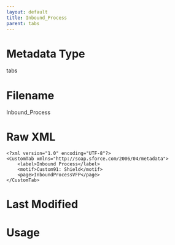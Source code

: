 ```yaml
---
layout: default
title: Inbound_Process
parent: tabs
---
```

# Metadata Type
tabs


# Filename 
Inbound_Process


# Raw XML
```
<?xml version="1.0" encoding="UTF-8"?>
<CustomTab xmlns="http://soap.sforce.com/2006/04/metadata">
    <label>Inbound Process</label>
    <motif>Custom91: Shield</motif>
    <page>InboundProcessVFP</page>
</CustomTab>
```


# Last Modified


# Usage
